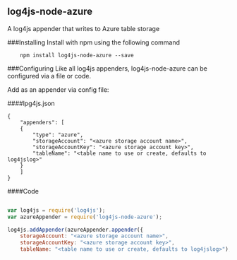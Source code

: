 ## log4js-node-azure
A log4js appender that writes to Azure table storage

###Installing
Install with npm using the following command

```
    npm install log4js-node-azure --save
```

###Configuring
Like all log4js appenders, log4js-node-azure can be configured via a file or code.

Add as an appender via config file:

####lpg4js.json

```
{
    "appenders": [
    {
        "type": "azure",
        "storageAccount": "<azure storage account name>",
        "storageAccountKey": "<azure storage account key>",
        "tableName": "<table name to use or create, defaults to log4jslog>"
    }
    ]
}
```

####Code

```javascript

var log4js = require('log4js');
var azureAppender = require('log4js-node-azure');

log4js.addAppender(azureAppender.appender({
    storageAccount: "<azure storage account name>",
    storageAccountKey: "<azure storage account key>",
    tableName: "<table name to use or create, defaults to log4jslog>"), 'azure');

```




